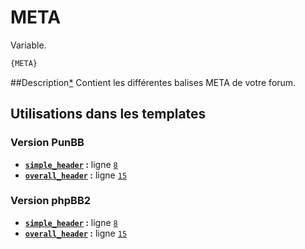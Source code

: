 # META


Variable.

```html
{META}
```

##Description[*](https://fa-tvars.appspot.com/var/META)
Contient les différentes balises META de votre forum.

## Utilisations dans les templates

### Version PunBB
* __[`simple_header`](../tpl/var/punbb/simple_header.md#readme) :__ ligne [`8`](../tpl/src/punbb/simple_header.tpl#L8)
* __[`overall_header`](../tpl/var/punbb/overall_header.md#readme) :__ ligne [`15`](../tpl/src/punbb/overall_header.tpl#L15)

### Version phpBB2
* __[`simple_header`](../tpl/var/subsilver/simple_header.md#readme) :__ ligne [`8`](../tpl/src/subsilver/simple_header.tpl#L8)
* __[`overall_header`](../tpl/var/subsilver/overall_header.md#readme) :__ ligne [`15`](../tpl/src/subsilver/overall_header.tpl#L15)